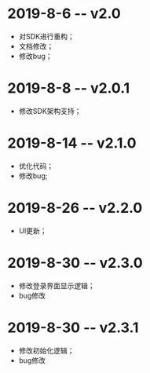 # 2019-8-6 -- v2.0
- 对SDK进行重构；
- 文档修改；
- 修改bug；
# 2019-8-8 -- v2.0.1
- 修改SDK架构支持；
# 2019-8-14 -- v2.1.0
- 优化代码；
- 修改bug;
# 2019-8-26 -- v2.2.0
- UI更新；
# 2019-8-30 -- v2.3.0
- 修改登录界面显示逻辑；
- bug修改
# 2019-8-30 -- v2.3.1
- 修改初始化逻辑；
- bug修改
